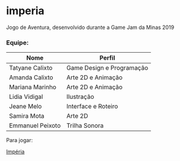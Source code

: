 # imperia
Jogo de Aventura, desenvolvido durante a Game Jam da Minas 2019 

### Equipe: 
|Nome|Perfil|
| -------- | -------- |
|Tatyane Calixto |Game Design e Programação|
|Amanda Calixto | Arte 2D e Animação|
|Mariana Marinho | Arte 2D e Animação|
|Lidia Vidigal|Ilustração|
|Jeane Melo| Interface e Roteiro|
|Samira Mota| Arte 2D
|Emmanuel Peixoto |Trilha Sonora|

<p>Para jogar:</p>
<a href="https://tatycalixto.itch.io/imperia"> Impéria </a>
